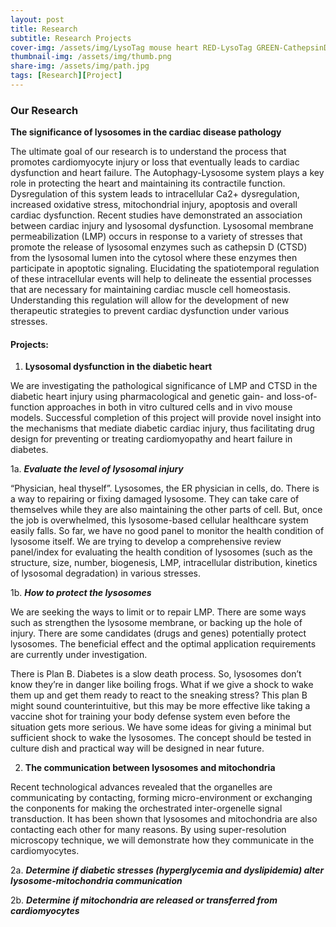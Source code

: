 ```yaml
---
layout: post
title: Research
subtitle: Research Projects
cover-img: /assets/img/LysoTag mouse heart RED-LysoTag GREEN-CathepsinD.avi
thumbnail-img: /assets/img/thumb.png
share-img: /assets/img/path.jpg
tags: [Research][Project]
---
```


### Our Research

**The significance of lysosomes in the cardiac disease pathology**

The ultimate goal of our research is to understand the process that promotes cardiomyocyte injury or loss that eventually leads to cardiac dysfunction and heart failure. The Autophagy-Lysosome system plays a key role in protecting the heart and maintaining its contractile function. Dysregulation of this system leads to intracellular Ca2+ dysregulation, increased oxidative stress, mitochondrial injury, apoptosis and overall cardiac dysfunction. Recent studies have demonstrated an association between cardiac injury and lysosomal dysfunction. Lysosomal membrane permeabilization (LMP) occurs in response to a variety of stresses that promote the release of lysosomal enzymes such as cathepsin D (CTSD) from the lysosomal lumen into the cytosol where these enzymes then participate in apoptotic signaling. Elucidating the spatiotemporal regulation of these intracellular events will help to delineate the essential processes that are necessary for maintaining cardiac muscle cell homeostasis. Understanding this regulation will allow for the development of new therapeutic strategies to prevent cardiac dysfunction under various stresses.


#### Projects: 

1. **Lysosomal dysfunction in the diabetic heart**

We are investigating the pathological significance of LMP and CTSD in the diabetic heart injury using pharmacological and genetic gain- and loss-of-function approaches in both in vitro cultured cells and in vivo mouse models. Successful completion of this project will provide novel insight into the mechanisms that mediate diabetic cardiac injury, thus facilitating drug design for preventing or treating cardiomyopathy and heart failure in diabetes.

1a. ***Evaluate the level of lysosomal injury***

“Physician, heal thyself”. Lysosomes, the ER physician in cells, do. There is a way to repairing or fixing damaged lysosome. They can take care of themselves while they are also maintaining the other parts of cell. But, once the job is overwhelmed, this lysosome-based cellular healthcare system easily falls. So far, we have no good panel to monitor the health condition of lysosome itself. We are trying to develop a comprehensive review panel/index for evaluating the health condition of lysosomes (such as the structure, size, number, biogenesis, LMP, intracellular distribution, kinetics of lysosomal degradation) in various stresses.

1b. ***How to protect the lysosomes***

We are seeking the ways to limit or to repair LMP. There are some ways such as strengthen the lysosome membrane, or backing up the hole of injury. There are some candidates (drugs and genes) potentially protect lysosomes. The beneficial effect and the optimal application requirements are currently under investigation.   

There is Plan B. Diabetes is a slow death process. So, lysosomes don’t know they’re in danger like boiling frogs. What if we give a shock to wake them up and get them ready to react to the sneaking stress? This plan B might sound counterintuitive, but this may be more effective like taking a vaccine shot for training your body defense system even before the situation gets more serious. We have some ideas for giving a minimal but sufficient shock to wake the lysosomes. The concept should be tested in culture dish and practical way will be designed in near future.


2. **The communication between lysosomes and mitochondria**

Recent technological advances revealed that the organelles are communicating by contacting, forming micro-environment or exchanging the conponents for making the orchestrated inter-orgenelle signal transduction. It has been shown that lysosomes and mitochondria are also contacting each other for many reasons. By using super-resolution microscopy technique, we will demonstrate how they communicate in the cardiomyocytes.

2a. ***Determine if diabetic stresses (hyperglycemia and dyslipidemia) alter lysosome-mitochondria communication***

2b. ***Determine if mitochondria are released or transferred from cardiomyocytes***

